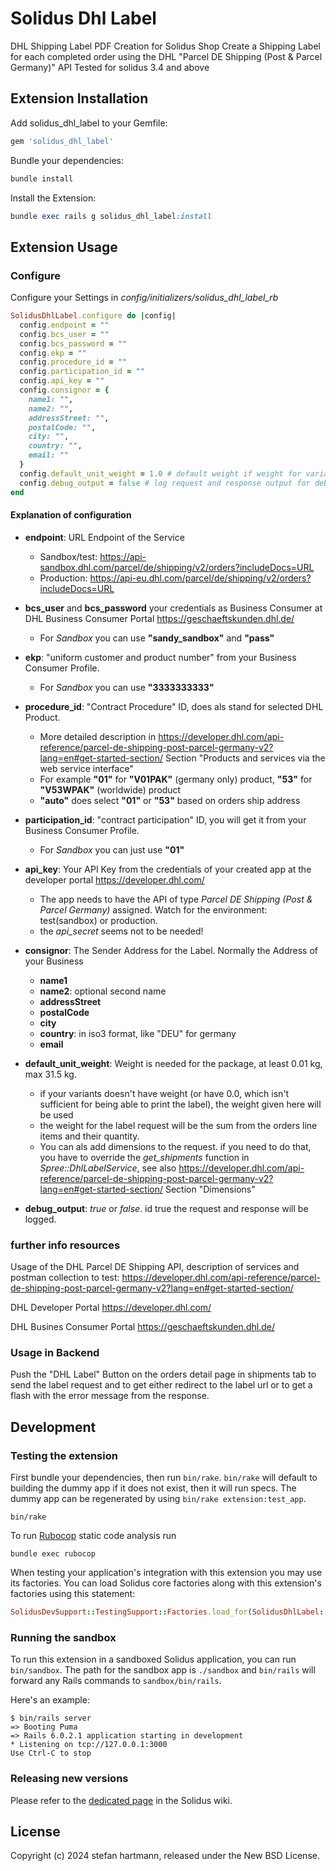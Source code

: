 # Solidus Dhl Label

DHL Shipping Label PDF Creation for Solidus Shop
Create a Shipping Label for each completed order using the DHL "Parcel DE Shipping (Post & Parcel Germany)" API
Tested for solidus 3.4 and above

## Extension Installation

Add solidus_dhl_label to your Gemfile:

```ruby
gem 'solidus_dhl_label'
```

Bundle your dependencies:

```ruby
bundle install
```

Install the Extension:

```ruby
bundle exec rails g solidus_dhl_label:install
```


## Extension Usage

### Configure

Configure your Settings in _config/initializers/solidus_dhl_label_rb_

```ruby
SolidusDhlLabel.configure do |config|
  config.endpoint = ""
  config.bcs_user = ""
  config.bcs_password = ""
  config.ekp = ""
  config.procedure_id = ""
  config.participation_id = ""
  config.api_key = ""
  config.consignor = {  
    name1: "",
    name2: "",
    addressStreet: "",
    postalCode: "",
    city: "",
    country: "",
    email: ""
  }
  config.default_unit_weight = 1.0 # default weight if weight for variant is not given
  config.debug_output = false # log request and response output for debugging
end
```

#### Explanation of configuration

* __endpoint__: URL Endpoint of the Service
  * Sandbox/test: https://api-sandbox.dhl.com/parcel/de/shipping/v2/orders?includeDocs=URL
  * Production: https://api-eu.dhl.com/parcel/de/shipping/v2/orders?includeDocs=URL


* __bcs_user__ and __bcs_password__ your credentials as Business Consumer at DHL Business Consumer Portal https://geschaeftskunden.dhl.de/
  * For _Sandbox_ you can use __"sandy_sandbox"__ and __"pass"__


* __ekp__: "uniform customer and product number" from your Business Consumer Profile.   
  * For _Sandbox_ you can use __"3333333333"__


* __procedure_id__: "Contract Procedure" ID, does als stand for selected DHL Product.
  * More detailed description in https://developer.dhl.com/api-reference/parcel-de-shipping-post-parcel-germany-v2?lang=en#get-started-section/ Section "Products and services via the web service interface"
  * For example __"01"__ for __"V01PAK"__ (germany only) product, __"53"__ for __"V53WPAK"__ (worldwide) product
  * __"auto"__ does select __"01"__ or __"53"__ based on orders ship address


* __participation_id__: "contract participation" ID, you will get it from your Business Consumer Profile.
  * For _Sandbox_ you can just use __"01"__


* __api_key__: Your API Key from the credentials of your created app at the developer portal https://developer.dhl.com/
  * The app needs to have the API of type _Parcel DE Shipping (Post & Parcel Germany)_ assigned. Watch for the environment: test(sandbox) or production.
  * the _api_secret_ seems not to be needed!


* __consignor__: The Sender Address for the Label. Normally the Address of your Business
  * __name1__
  * __name2__: optional second name
  * __addressStreet__
  * __postalCode__
  * __city__
  * __country__: in iso3 format, like "DEU" for germany
  * __email__


* __default_unit_weight__: Weight is needed for the package, at least 0.01 kg, max 31.5 kg.
  * if your variants doesn't have weight (or have 0.0, which isn't sufficient for being able to print the label), the weight given here will be used
  * the weight for the label request will be the sum from the orders line items and their quantity.
  * You can als add dimensions to the request. if you need to do that, you have to override the _get_shipments_ function in _Spree::DhlLabelService_, see also https://developer.dhl.com/api-reference/parcel-de-shipping-post-parcel-germany-v2?lang=en#get-started-section/ Section "Dimensions"


* __debug_output__: _true_ or _false_. id true the request and response will be logged.


### further info resources

Usage of the DHL Parcel DE Shipping API, description of services and postman collection to test:
https://developer.dhl.com/api-reference/parcel-de-shipping-post-parcel-germany-v2?lang=en#get-started-section/

DHL Developer Portal
https://developer.dhl.com/

DHL Busines Consumer Portal
https://geschaeftskunden.dhl.de/


### Usage in Backend

Push the "DHL Label" Button on the orders detail page in shipments tab to send the label request and to get either redirect to the label url or to get a flash with the error message from the response.

## Development

### Testing the extension

First bundle your dependencies, then run `bin/rake`. `bin/rake` will default to building the dummy
app if it does not exist, then it will run specs. The dummy app can be regenerated by using
`bin/rake extension:test_app`.

```shell
bin/rake
```

To run [Rubocop](https://github.com/bbatsov/rubocop) static code analysis run

```shell
bundle exec rubocop
```

When testing your application's integration with this extension you may use its factories.
You can load Solidus core factories along with this extension's factories using this statement:

```ruby
SolidusDevSupport::TestingSupport::Factories.load_for(SolidusDhlLabel::Engine)
```

### Running the sandbox

To run this extension in a sandboxed Solidus application, you can run `bin/sandbox`. The path for
the sandbox app is `./sandbox` and `bin/rails` will forward any Rails commands to
`sandbox/bin/rails`.

Here's an example:

```
$ bin/rails server
=> Booting Puma
=> Rails 6.0.2.1 application starting in development
* Listening on tcp://127.0.0.1:3000
Use Ctrl-C to stop
```

### Releasing new versions

Please refer to the [dedicated page](https://github.com/solidusio/solidus/wiki/How-to-release-extensions) in the Solidus wiki.

## License

Copyright (c) 2024 stefan hartmann, released under the New BSD License.

